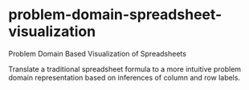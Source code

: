 # problem-domain-spreadsheet-visualization
Problem Domain Based Visualization of Spreadsheets

Translate a traditional spreadsheet formula to a more intuitive problem domain representation based on inferences of column and row labels.
